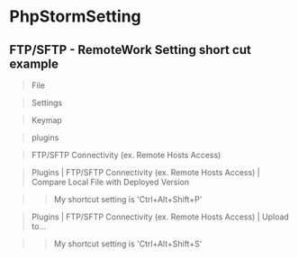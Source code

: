 # PhpStormSetting


## FTP/SFTP - RemoteWork Setting short cut example

> File

> Settings

> Keymap

> plugins

> FTP/SFTP Connectivity (ex. Remote Hosts Access)

> Plugins | FTP/SFTP Connectivity (ex. Remote Hosts Access) | Compare Local File with Deployed Version

> > My shortcut setting is 'Ctrl+Alt+Shift+P'

> Plugins | FTP/SFTP Connectivity (ex. Remote Hosts Access) | Upload to...

> > My shortcut setting is 'Ctrl+Alt+Shift+S'
